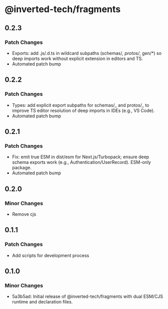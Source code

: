 # @inverted-tech/fragments

## 0.2.3

### Patch Changes

- Exports: add .js/.d.ts in wildcard subpaths (schemas/_, protos/_, gen/\*) so deep imports work without explicit extension in editors and TS.
- Automated patch bump

## 0.2.2

### Patch Changes

- Types: add explicit export subpaths for schemas/_ and protos/_ to improve TS editor resolution of deep imports in IDEs (e.g., VS Code).
- Automated patch bump

## 0.2.1

### Patch Changes

- Fix: emit true ESM in dist/esm for Next.js/Turbopack; ensure deep schema exports work (e.g., Authentication/UserRecord). ESM-only package.
- Automated patch bump

## 0.2.0

### Minor Changes

- Remove cjs

## 0.1.1

### Patch Changes

- Add scripts for development process

## 0.1.0

### Minor Changes

- 5a3b5ad: Initial release of @inverted-tech/fragments with dual ESM/CJS runtime and declaration files.
